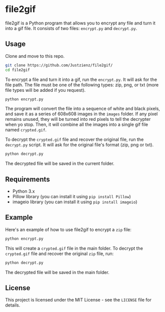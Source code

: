# file2gif

file2gif is a Python program that allows you to encrypt any file and turn it into a gif file. It consists of two files: `encrypt.py` and `decrypt.py`.

## Usage

Clone and move to this repo.

```bash
git clone https://github.com/Justzienz/file2gif/
cd file2gif
```

To encrypt a file and turn it into a gif, run the `encrypt.py`. It will ask for the file path. The file must be one of the following types: zip, png, or txt (more file types will be added if you request).

```bash
python encrypt.py
```

The program will convert the file into a sequence of white and black pixels, and save it as a series of 608x608 images in the `images` folder. If any pixel remains unused, they will be turned into red pixels to tell the decrypter when yo stop. Then, it will combine all the images into a single gif file named `crypted.gif`.

To decrypt the `crypted.gif` file and recover the original file, run the `decrypt.py` script. It will ask for the original file's format (zip, png or txt).

```bash
python decrypt.py
```

The decrypted file will be saved in the current folder.

## Requirements

- Python 3.x
- Pillow library (you can install it using `pip install Pillow`)
- imageio library (you can install it using `pip install imageio`)

## Example

Here's an example of how to use file2gif to encrypt a `zip` file:

```bash
python encrypt.py
```

This will create a `crypted.gif` file in the main folder. To decrypt the `crypted.gif` file and recover the original `zip` file, run:

```bash
python decrypt.py
```

The decrypted file will be saved in the main folder.

## License

This project is licensed under the MIT License - see the `LICENSE` file for details.
